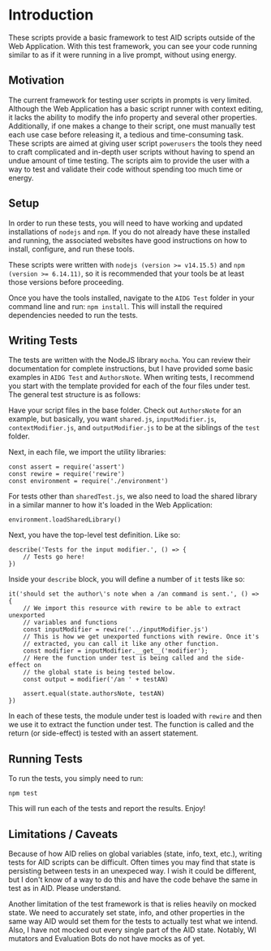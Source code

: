 # Introduction
These scripts provide a basic framework to test AID scripts outside of the Web Application. With this test framework, you can see your code running similar to as if it were running in a live prompt, without using energy.

## Motivation
The current framework for testing user scripts in prompts is very limited. Although the Web Application has a basic script runner with context editing, it lacks the ability to modify the info property and several other properties. Additionally, if one makes a change to their script, one must manually test each use case before releasing it, a tedious and time-consuming task. These scripts are aimed at giving user script `powerusers` the tools they need to craft complicated and in-depth user scripts without having to spend an undue amount of time testing. The scripts aim to provide the user with a way to test and validate their code without spending too much time or energy.

## Setup
In order to run these tests, you will need to have working and updated installations of `nodejs` and `npm`. If you do not already have these installed and running, the associated websites have good instructions on how to install, configure, and run these tools.

These scripts were written with `nodejs (version >= v14.15.5)` and `npm (version >= 6.14.11)`, so it is recommended that your tools be at least those versions before proceeding.

Once you have the tools installed, navigate to the `AIDG Test` folder in your command line and run: `npm install`. This will install the required dependencies needed to run the tests.

## Writing Tests
The tests are written with the NodeJS library `mocha`. You can review their documentation for complete instructions, but I have provided some basic examples in `AIDG Test` and `AuthorsNote`. When writing tests, I recommend you start with the template provided for each of the four files under test. The general test structure is as follows:

Have your script files in the base folder. Check out `AuthorsNote` for an example, but basically, you want `shared.js`, `inputModifier.js`, `contextModifier.js`, and `outputModifier.js` to be at the siblings of the `test` folder.

Next, in each file, we import the utility libraries:
```
const assert = require('assert')
const rewire = require('rewire')
const environment = require('./environment')
```

For tests other than `sharedTest.js`, we also need to load the shared library in a similar manner to how it's loaded in the Web Application:
```
environment.loadSharedLibrary()
```

Next, you have the top-level test definition. Like so:
```
describe('Tests for the input modifier.', () => {
	// Tests go here!
})
```

Inside your `describe` block, you will define a number of `it` tests like so:
```
it('should set the author\'s note when a /an command is sent.', () => {
	// We import this resource with rewire to be able to extract unexported
	// variables and functions
	const inputModifier = rewire('../inputModifier.js')
	// This is how we get unexported functions with rewire. Once it's
	// extracted, you can call it like any other function.
	const modifier = inputModifier.__get__('modifier');
	// Here the function under test is being called and the side-effect on
	// the global state is being tested below.
	const output = modifier('/an ' + testAN)

	assert.equal(state.authorsNote, testAN)
})
```
In each of these tests, the module under test is loaded with `rewire` and then we use it to extract the function under test. The function is called and the return (or side-effect) is tested with an assert statement.

## Running Tests
To run the tests, you simply need to run:
```
npm test
```
This will run each of the tests and report the results. Enjoy!

## Limitations / Caveats
Because of how AID relies on global variables (state, info, text, etc.), writing tests for AID scripts can be difficult. Often times you may find that state is persisting between tests in an unexpeced way. I wish it could be different, but I don't know of a way to do this and have the code behave the same in test as in AID. Please understand.

Another limitation of the test framework is that is relies heavily on mocked state. We need to accurately set state, info, and other properties in the same way AID would set them for the tests to actually test what we intend. Also, I have not mocked out every single part of the AID state. Notably, WI mutators and Evaluation Bots do not have mocks as of yet.
